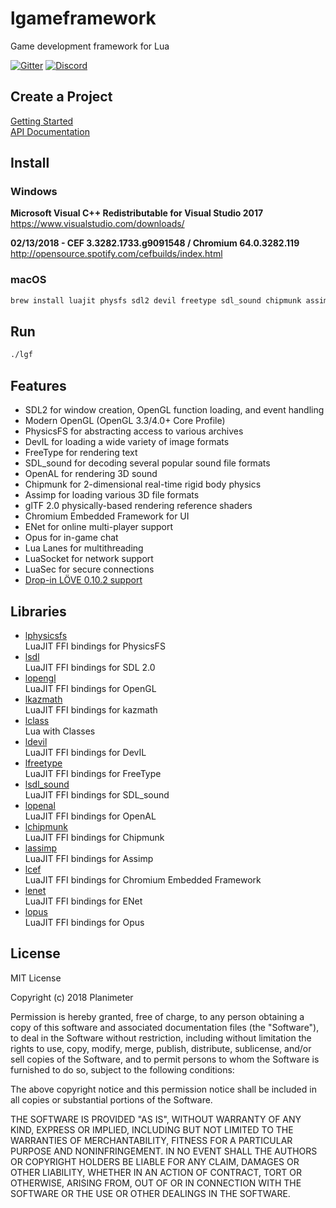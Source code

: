 # lgameframework
Game development framework for Lua

[![Gitter](https://img.shields.io/gitter/room/nwjs/nw.js.svg)](https://gitter.im/Planimeter/lgameframework?utm_source=badge&utm_medium=badge&utm_campaign=pr-badge&utm_content=badge)
[![Discord](https://img.shields.io/badge/chat-on%20discord-brightgreen.svg)](https://discord.gg/aR3X8Vz?utm_source=badge&utm_medium=badge&utm_campaign=pr-badge&utm_content=badge)

## Create a Project
[Getting Started](https://github.com/Planimeter/lgameframework/wiki/Getting%20Started)  
[API Documentation](https://github.com/Planimeter/lgameframework/wiki)

## Install
### Windows
**Microsoft Visual C++ Redistributable for Visual Studio 2017**  
https://www.visualstudio.com/downloads/

**02/13/2018 - CEF 3.3282.1733.g9091548 / Chromium 64.0.3282.119**  
http://opensource.spotify.com/cefbuilds/index.html

### macOS
```bash
brew install luajit physfs sdl2 devil freetype sdl_sound chipmunk assimp enet opus
```

## Run
```bash
./lgf
```

## Features
* SDL2 for window creation, OpenGL function loading, and event handling
* Modern OpenGL (OpenGL 3.3/4.0+ Core Profile)
* PhysicsFS for abstracting access to various archives
* DevIL for loading a wide variety of image formats
* FreeType for rendering text
* SDL_sound for decoding several popular sound file formats
* OpenAL for rendering 3D sound
* Chipmunk for 2-dimensional real-time rigid body physics
* Assimp for loading various 3D file formats
* glTF 2.0 physically-based rendering reference shaders
* Chromium Embedded Framework for UI
* ENet for online multi-player support
* Opus for in-game chat
* Lua Lanes for multithreading
* LuaSocket for network support
* LuaSec for secure connections
* [Drop-in LÖVE 0.10.2 support](https://github.com/Planimeter/lgf/blob/master/lua/framework/love.lua)

## Libraries
* [lphysicsfs](https://github.com/Planimeter/lphysicsfs)  
LuaJIT FFI bindings for PhysicsFS
* [lsdl](https://github.com/Planimeter/lsdl)  
LuaJIT FFI bindings for SDL 2.0
* [lopengl](https://github.com/Planimeter/lopengl)  
LuaJIT FFI bindings for OpenGL
* [lkazmath](https://github.com/Planimeter/lkazmath)  
LuaJIT FFI bindings for kazmath
* [lclass](https://github.com/andrewmcwatters/lclass)  
Lua with Classes
* [ldevil](https://github.com/Planimeter/ldevil)  
LuaJIT FFI bindings for DevIL
* [lfreetype](https://github.com/Planimeter/lfreetype)  
LuaJIT FFI bindings for FreeType
* [lsdl_sound](https://github.com/Planimeter/lsdl_sound)  
LuaJIT FFI bindings for SDL_sound
* [lopenal](https://github.com/Planimeter/lopenal)  
LuaJIT FFI bindings for OpenAL
* [lchipmunk](https://github.com/Planimeter/lchipmunk)  
LuaJIT FFI bindings for Chipmunk
* [lassimp](https://github.com/Planimeter/lassimp)  
LuaJIT FFI bindings for Assimp
* [lcef](https://github.com/Planimeter/lcef)  
LuaJIT FFI bindings for Chromium Embedded Framework
* [lenet](https://github.com/Planimeter/lenet)  
LuaJIT FFI bindings for ENet
* [lopus](https://github.com/Planimeter/lopus)  
LuaJIT FFI bindings for Opus

## License
MIT License

Copyright (c) 2018 Planimeter

Permission is hereby granted, free of charge, to any person obtaining a copy
of this software and associated documentation files (the "Software"), to deal
in the Software without restriction, including without limitation the rights
to use, copy, modify, merge, publish, distribute, sublicense, and/or sell
copies of the Software, and to permit persons to whom the Software is
furnished to do so, subject to the following conditions:

The above copyright notice and this permission notice shall be included in all
copies or substantial portions of the Software.

THE SOFTWARE IS PROVIDED "AS IS", WITHOUT WARRANTY OF ANY KIND, EXPRESS OR
IMPLIED, INCLUDING BUT NOT LIMITED TO THE WARRANTIES OF MERCHANTABILITY,
FITNESS FOR A PARTICULAR PURPOSE AND NONINFRINGEMENT. IN NO EVENT SHALL THE
AUTHORS OR COPYRIGHT HOLDERS BE LIABLE FOR ANY CLAIM, DAMAGES OR OTHER
LIABILITY, WHETHER IN AN ACTION OF CONTRACT, TORT OR OTHERWISE, ARISING FROM,
OUT OF OR IN CONNECTION WITH THE SOFTWARE OR THE USE OR OTHER DEALINGS IN THE
SOFTWARE.
